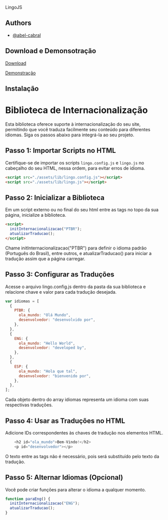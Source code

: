 LingoJS

## Authors

- [@abel-cabral](https://www.github.com/abel-cabral)

## Download e Demonsotração

[Download](https://github.com/abel-cabral/Internacionalizacao/releases)

[Demonstração](https://abel-cabral.github.io/abel-s-lingo.config.jss)

## Instalação

# Biblioteca de Internacionalização

Esta biblioteca oferece suporte à internacionalização do seu site, permitindo que você traduza facilmente seu conteúdo para diferentes idiomas. Siga os passos abaixo para integrá-la ao seu projeto.

## Passo 1: Importar Scripts no HTML

Certifique-se de importar os scripts `lingo.config.js` e `lingo.js` no cabeçalho do seu HTML, nessa ordem, para evitar erros de idioma.

```html
<script src="./assets/lib/lingo.config.js"></script>
<script src="./assets/lib/lingo.js"></script>
```

## Passo 2: Inicializar a Biblioteca

Em um script externo ou no final do seu html entre as tags <script></script>no topo da sua página, inicialize a biblioteca.

```html
<script>
  initInternacionalizacao("PTBR");
  atualizarTraducao();
</script>
```

Chame initInternacionalizacao("PTBR") para definir o idioma padrão (Português do Brasil), entre outros, e atualizarTraducao() para iniciar a tradução assim que a página carregar.

## Passo 3: Configurar as Traduções

Acesse o arquivo lingo.config.js dentro da pasta da sua biblioteca e relacione chave e valor para cada tradução desejada.

```javascript
var idiomas = [
  {
    PTBR: {
      ola_mundo: "Olá Mundo",
      desenvolvedor: "desenvolvido por",
    },
  },
  {
    ENG: {
      ola_mundo: "Hello World",
      desenvolvedor: "developed by",
    },
  },
  {
    ESP: {
      ola_mundo: "Hola que tal",
      desenvolvedor: "bienvenido por",
    },
  },
];
```

Cada objeto dentro do array idiomas representa um idioma com suas respectivas traduções.

## Passo 4: Usar as Traduções no HTML

Adicione IDs correspondentes às chaves de tradução nos elementos HTML.

```javascript
    <h2 id="ola_mundo">Bem-Vindo!</h2>
    <p id="desenvolvedor"></p>
```

O texto entre as tags não é necessário, pois será substituído pelo texto da tradução.

## Passo 5: Alternar Idiomas (Opcional)

Você pode criar funções para alterar o idioma a qualquer momento.

```javascript
function paraEng() {
  initInternacionalizacao("ENG");
  atualizarTraducao();
}
```
